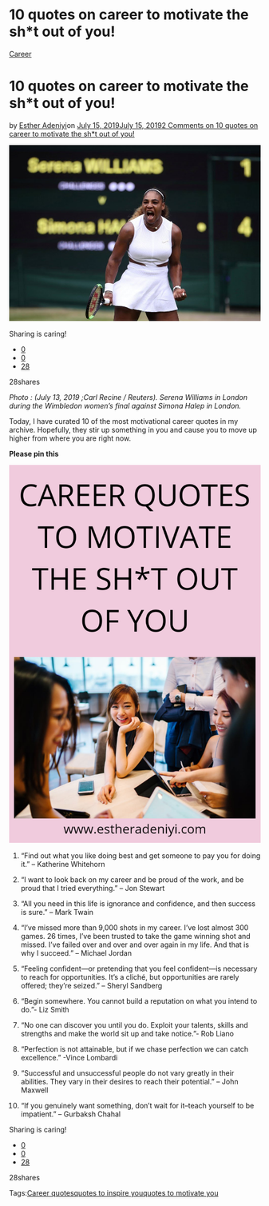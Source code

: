 # 10 quotes on career to motivate the sh*t out of you!

[Career](https://estheradeniyi.com/category/career/)
# 10 quotes on career to motivate the sh*t out of you!

by [Esther Adeniyi](https://estheradeniyi.com/author/esther-adeniyi/)on [July 15, 2019July 15, 2019](https://estheradeniyi.com/quotes-on-career-to-motivate-you/)[2 Comments on 10 quotes on career to motivate the sh*t out of you!](https://estheradeniyi.com/quotes-on-career-to-motivate-you/#comments)

![](images\190713-serena-williams-al-0951_9692e41173b49cbbf8fb5d7c9a86a08d.fit-1000w.jpg)

Sharing is caring!

- [0](https://www.facebook.com/sharer/sharer.php?u=https%3A%2F%2Festheradeniyi.com%2Fquotes-on-career-to-motivate-you%2F&amp;t=10%20quotes%20on%20career%20to%20motivate%20the%20sh%2At%20out%20of%20you%21)
- [0](https://twitter.com/intent/tweet?text=10%20quotes%20on%20career%20to%20motivate%20the%20sh%2At%20out%20of%20you%21&amp;url=https%3A%2F%2Festheradeniyi.com%2Fquotes-on-career-to-motivate-you%2F)
- [28](#)

28shares

*Photo : (July 13, 2019 ;Carl Recine / Reuters). Serena Williams in London during the Wimbledon women&#x2019;s final against Simona Halep in London.*

Today, I have curated 10 of the most motivational career quotes in my archive. Hopefully, they stir up something in you and cause you to move up higher from where you are right now.

**Please pin this**

![Career quotes](images\20190715_121958_0000.png)

1. &#x201C;Find out what you like doing best and get someone to pay you for doing it.&#x201D;&#xA0;&#x2013; Katherine Whitehorn

2. &#x201C;I want to look back on my career and be proud of the work, and be proud that I tried everything.&#x201D; &#x2013; Jon Stewart

3. &#x201C;All you need in this life is ignorance and confidence, and then success is sure.&#x201D; &#x2013; Mark Twain

4. &#x201C;I&#x2019;ve missed more than 9,000 shots in my career. I&#x2019;ve lost almost 300 games. 26 times, I&#x2019;ve been trusted to take the game winning shot and missed. I&#x2019;ve failed over and over and over again in my life. And that is why I succeed.&#x201D;&#xA0;&#x2013; Michael Jordan

5. &#x201C;Feeling confident&#x2014;or pretending that you feel confident&#x2014;is necessary to reach for opportunities. It&#x2019;s a clich&#xE9;, but opportunities are rarely offered; they&#x2019;re seized.&#x201D; &#x2013; Sheryl Sandberg

6. &#x201C;Begin somewhere. You cannot build a reputation on what you intend to do.&#x201D;- Liz Smith

7. &#x201C;No one can discover you until you do. Exploit your talents, skills and strengths and make the world sit up and take notice.&#x201D;- Rob Liano

8. &#x201C;Perfection is not attainable, but if we chase perfection we can catch excellence.&#x201D; -Vince Lombardi

9. &#x201C;Successful and unsuccessful people do not vary greatly in their abilities. They vary in their desires to reach their potential.&#x201D; &#x2013; John Maxwell

10. &#x201C;If you genuinely want something, don&#x2019;t wait for it&#x2013;teach yourself to be impatient.&#x201D; &#x2013; Gurbaksh Chahal

Sharing is caring!

- [0](https://www.facebook.com/sharer/sharer.php?u=https%3A%2F%2Festheradeniyi.com%2Fquotes-on-career-to-motivate-you%2F&amp;t=10%20quotes%20on%20career%20to%20motivate%20the%20sh%2At%20out%20of%20you%21)
- [0](https://twitter.com/intent/tweet?text=10%20quotes%20on%20career%20to%20motivate%20the%20sh%2At%20out%20of%20you%21&amp;url=https%3A%2F%2Festheradeniyi.com%2Fquotes-on-career-to-motivate-you%2F)
- [28](#)

28shares

Tags:[Career quotes](https://estheradeniyi.com/tag/career-quotes/)[quotes to inspire you](https://estheradeniyi.com/tag/quotes-to-inspire-you/)[quotes to motivate you](https://estheradeniyi.com/tag/quotes-to-motivate-you/)